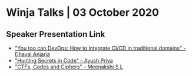 # Winja Talks | 03 October 2020

## Speaker Presentation Link

* ["You too can DevOps: How to integrate CI/CD in traditional domains" - Dhaval Anjaria](https://github.com/Winja-Events/winja-talks/blob/main/03-Oct-2020/You%20too%20can%20DevOps.pptx)
* ["Hunting Secrets in Code" - Ayush Priya](https://github.com/Winja-Events/winja-talks/blob/main/03-Oct-2020/Talk%20-%20Secrets%20in%20Code.pptx)
* ["CTFs, Codes and Ciphers" - Meenakshi S L](https://docs.google.com/presentation/d/1UDxIV3OEg-pCKSu-Xz5XDzlIU_OIyMro83SN4VziOZI/edit#slide=id.p)
